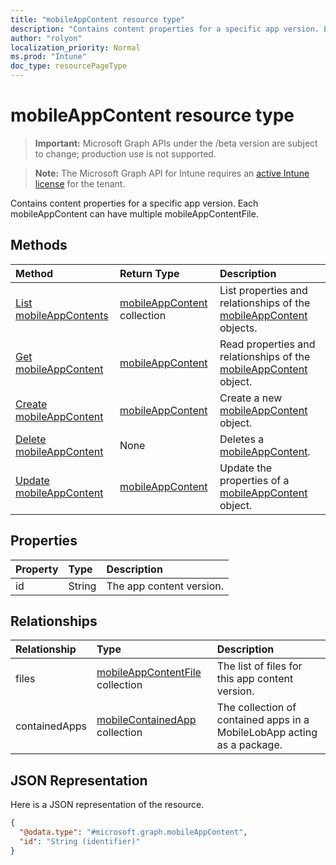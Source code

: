 ```yaml
---
title: "mobileAppContent resource type"
description: "Contains content properties for a specific app version. Each mobileAppContent can have multiple mobileAppContentFile."
author: "rolyon"
localization_priority: Normal
ms.prod: "Intune"
doc_type: resourcePageType
---
```


# mobileAppContent resource type

> **Important:** Microsoft Graph APIs under the /beta version are subject to change; production use is not supported.

> **Note:** The Microsoft Graph API for Intune requires an [active Intune license](https://go.microsoft.com/fwlink/?linkid=839381) for the tenant.

Contains content properties for a specific app version. Each mobileAppContent can have multiple mobileAppContentFile.

## Methods
|Method|Return Type|Description|
|:---|:---|:---|
|[List mobileAppContents](../api/intune-apps-mobileappcontent-list.md)|[mobileAppContent](../resources/intune-apps-mobileappcontent.md) collection|List properties and relationships of the [mobileAppContent](../resources/intune-apps-mobileappcontent.md) objects.|
|[Get mobileAppContent](../api/intune-apps-mobileappcontent-get.md)|[mobileAppContent](../resources/intune-apps-mobileappcontent.md)|Read properties and relationships of the [mobileAppContent](../resources/intune-apps-mobileappcontent.md) object.|
|[Create mobileAppContent](../api/intune-apps-mobileappcontent-create.md)|[mobileAppContent](../resources/intune-apps-mobileappcontent.md)|Create a new [mobileAppContent](../resources/intune-apps-mobileappcontent.md) object.|
|[Delete mobileAppContent](../api/intune-apps-mobileappcontent-delete.md)|None|Deletes a [mobileAppContent](../resources/intune-apps-mobileappcontent.md).|
|[Update mobileAppContent](../api/intune-apps-mobileappcontent-update.md)|[mobileAppContent](../resources/intune-apps-mobileappcontent.md)|Update the properties of a [mobileAppContent](../resources/intune-apps-mobileappcontent.md) object.|

## Properties
|Property|Type|Description|
|:---|:---|:---|
|id|String|The app content version.|

## Relationships
|Relationship|Type|Description|
|:---|:---|:---|
|files|[mobileAppContentFile](../resources/intune-apps-mobileappcontentfile.md) collection|The list of files for this app content version.|
|containedApps|[mobileContainedApp](../resources/intune-apps-mobilecontainedapp.md) collection|The collection of contained apps in a MobileLobApp acting as a package.|

## JSON Representation
Here is a JSON representation of the resource.
<!-- {
  "blockType": "resource",
  "keyProperty": "id",
  "@odata.type": "microsoft.graph.mobileAppContent"
}
-->
``` json
{
  "@odata.type": "#microsoft.graph.mobileAppContent",
  "id": "String (identifier)"
}
```




